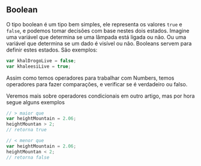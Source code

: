## Boolean

O tipo boolean é um tipo bem simples, ele representa os valores `true` e `false`, e podemos tomar decisões com base nestes dois estados. Imagine uma variável que determina se uma lâmpada está ligada ou não. Ou uma variável que determina se um dado é visível ou não. Booleans servem para definir estes estados. São exemplos:

```js
var khalDrogoLive = false;
var khaleesiLive = true;
```

Assim como temos operadores para trabalhar com Numbers, temos operadores para fazer comparações, e verificar se é verdadeiro ou falso.

Veremos mais sobre operadores condicionais em outro artigo, mas por hora segue alguns exemplos

```js
// > maior que
var heightMountain = 2.06;
heightMountan > 2;
// retorna true
```

```js
// < menor que
var heightMountain = 2.06;
heightMountan < 2;
// retorna false
```
